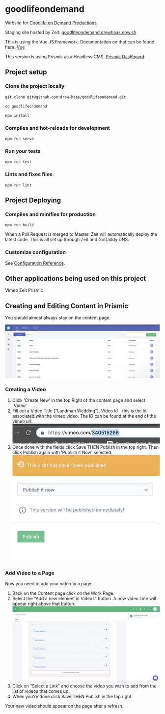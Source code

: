# goodlifeondemand
Website for [Goodlife on Demand Productions](http://goodlifeondemandproductions.com/)

Staging site hosted by Zeit: [goodlifeondemand.drewhaas.now.sh](https://goodlifeondemand.drewhaas.now.sh/)

This is using the Vue JS Framework.
Documentation on that can be found here: [Vue](https://vuejs.org/)

This version is using Prismic as a Headless CMS: [Prismic Dashboard](https://goodlifeondemandproductions.prismic.io/documents/working/)

## Project setup
### Clone the project locally
```
git clone git@github.com:drew-haas/goodlifeondemand.git
```
```
cd goodlifeondemand
```
```
npm install
```

### Compiles and hot-reloads for development
```
npm run serve
```

### Run your tests
```
npm run test
```

### Lints and fixes files
```
npm run lint
```

## Project Deploying
### Compiles and minifies for production
```
npm run build
```

<!-- After build has run, upload everything in the dist folder to the public_html folder on your server. -->
When a Pull Request is merged to Master. Zeit will automatically deploy the latest code. This is all set up through Zeit and GoDaddy DNS.

### Customize configuration
See [Configuration Reference](https://cli.vuejs.org/config/).

## Other applications being used on this project
Vimeo
Zeit
Prismic

## Creating and Editing Content in Prismic
You should almost always stay on the content page.

![Prismic Content Page](/documentation/images/content-page.png)

### Creating a Video
1. Click 'Create New' in the top Right of the content page and select 'Video'
2. Fill out a Video Title ("Landman Wedding"), Video Id - this is the id associated with the vimeo video. The ID can be found at the end of the vimeo url:
![Vimeo ID](/documentation/images/vimeo-id.png)
3. Once done with the fields click Save THEN Publish in the top right. Then click Publish again with 'Publish it Now' selected.
![Publish](/documentation/images/publish.png)

### Add Video to a Page
Now you need to add your video to a page.

1. Back on the Content page click on the Work Page.
2. Select the "Add a new element in Videos" button. A new video Line will appear right above that button.
![Add a new Element in Videos](/documentation/images/add-new-video.png)
3. Click on "Select a Link" and choose the video you wish to add from the list of videos that comes up.
4. When you're done click Save THEN Publish in the top right.

Your new video should appear on the page after a refresh.
